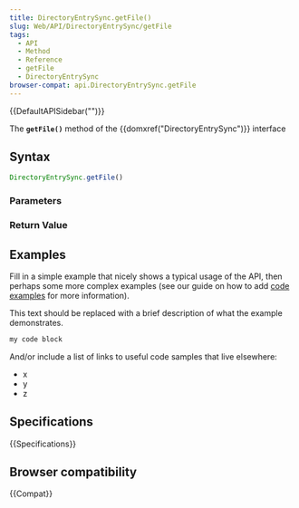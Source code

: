 ```yaml
---
title: DirectoryEntrySync.getFile()
slug: Web/API/DirectoryEntrySync/getFile
tags:
  - API
  - Method
  - Reference
  - getFile
  - DirectoryEntrySync
browser-compat: api.DirectoryEntrySync.getFile
---
```

{{DefaultAPISidebar("")}}

The **`getFile()`** method of the {{domxref("DirectoryEntrySync")}} interface 

## Syntax

```js
DirectoryEntrySync.getFile()
```

### Parameters



### Return Value



## Examples

Fill in a simple example that nicely shows a typical usage of the API, then perhaps some more complex examples (see our guide on how to add [code examples](/en-US/docs/MDN/Contribute/Structures/Code_examples) for more information).

This text should be replaced with a brief description of what the example demonstrates.

```js
my code block
```

And/or include a list of links to useful code samples that live elsewhere:

*   x
*   y
*   z

## Specifications

{{Specifications}}

## Browser compatibility

{{Compat}}

